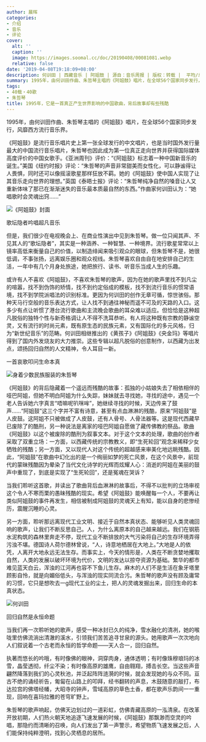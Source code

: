 ```yaml
---
author: 晨晖
categories:
- 介绍
- 音乐
- 评论
cover:
  alt: ''
  caption: ''
  image: https://images.soomal.cc/doc/20190408/00081081.webp
  relative: false
date: '2019-04-08T19:18:09+08:00'
description: 何训田 | 西藏音乐 | 阿姐鼓 | 源自：音乐周报 | 版权：转载 |  平均/总评分：09.75/39
summary: 1995年，由何训田作曲、朱哲琴主唱的《阿姐鼓》唱片，在全球56个国家同步发行，风靡西方流行音乐界。《阿姐鼓》是流行音乐唱片史上第一张全球发行的中文唱片，也是当时国外发行量最大的中国流行音乐唱片……
tags:
- 40载・40歌
- 朱哲琴
title: 1995年，它是一首真正产生世界影响的中国歌曲，背后故事却有些残酷
---
```


1995年，由何训田作曲、朱哲琴主唱的《阿姐鼓》唱片，在全球56个国家同步发行，风靡西方流行音乐界。

《阿姐鼓》是流行音乐唱片史上第一张全球发行的中文唱片，也是当时国外发行量最大的中国流行音乐唱片，朱哲琴也因此成为第一位真正走向世界并获得国际媒体高度评价的中国女歌手。《亚洲周刊》评价：“《阿姐鼓》标志着一种中国新音乐的诞生。”美国《纽约时报》评论：“朱哲琴的声音非常甜美而女性化，可以静谧得让人畏惧，同时还可以像摇滚歌星那样狂放不羁。她的《阿姐鼓》使中国人实现了让其音乐走向世界的理想。”英国《泰晤士报》评论：“朱哲琴纯净自然的嗓音让人又重新体味了那已在渐渐迷失的音乐最本质最自然的东西。”作曲家何训田认为：“她唱歌时会灵魂出窍……”

![《阿姐鼓》封面](https://images.soomal.cc/doc/20190408/00081079.webp)





歌坛隐者吟唱超凡音乐

但是，我们很少在电视晚会上、在商业性演出中见到朱哲琴。做一位只闻其声、不见其人的“歌坛隐者”，其实是一种涵养、一种智慧、一种境界。流行歌星常常以上镜率高低来衡量自己的价值，以制造绯闻来吸引观众的眼球，但朱哲琴不是，她很低调，不事张扬，远离娱乐圈和观众视线。朱哲琴喜欢自由自在地安排自己的生活，一年中有几个月身处旅途，她把旅行、读书、听音乐当成人生的乐趣。

或许有人不喜欢《阿姐鼓》，不喜欢朱哲琴的歌声，因为在她的歌声里找不到凡尘的喧嚣，找不到伪饰的矫情，找不到约定俗成的模板，找不到流行音乐的惯常语境，找不到学院派唱法的识别标准。更因为何训田的创作无章可循，惊世骇俗。那种天马行空般的音乐表达方式，让人找不到通往神秘而遥不可及的天路的入口。这多少有点让听惯了港台流行歌曲和主流晚会歌曲的耳朵难以适应。但恰恰是这种超凡脱俗的独特个性与新奇格调让人不得不洗耳恭听。有人将这种既有宗教的静谧空灵，又有流行的时尚元素，既有原生态的民族元素，又有国际化的多元风格，归为“新世纪音乐”的范畴。何训田相继推出的《黄孩子》《阿姐鼓》《央金玛》等唱片得到了国内外发烧友的大力推崇。这些专辑以超凡脱俗的创意制作，以西藏为出发点，颂扬回归自然的人文精神，令人耳目一新。

一首哀歌叩问生命本真

![身着少数民族服装的朱哲琴](https://images.soomal.cc/doc/20120110/00016101_01.webp)





《阿姐鼓》的背后隐藏着一个遥远而残酷的故事：孤独的小姑娘失去了相依相伴的哑巴阿姐，但她不明白阿姐为什么失踪，妹妹就去寻找她，寻找的途中，遇见一个老人告诉她六字真言“唔嘛呢叭咪哞”，她继续寻找的时候，天边传来了鼓声……“阿姐鼓”这三个字并不富有诗意，甚至有点血淋淋的残酷，原来“阿姐鼓”是人皮鼓。这阿姐不只被做成了人皮鼓，还有人骨号、人骨法器等。这是现代西藏早已废除了的酷刑，另一种说法是离家的哑巴阿姐自愿做了藏传佛教的祭品。歌曲《阿姐鼓》以这个被废除的酷刑为叙事文本。对于这个文本的处理，歌曲的创作者采取了双重立场：一方面，以西藏传统的宗教教义，即“生死轮回”观念来稀释少女牺牲的残酷；另一方面，又以现代人对这个传统的超越感来审美化地远眺残酷。因此，“阿姐鼓”在歌曲中幻化出的是一个绚丽如梦的死亡风景，在这个风景中，前现代的蒙昧残酷因为晕染了当代文化诗学的光辉而炫耀人心：消逝的阿姐在美丽的鼓声中重现了，到底是实现了“生死轮回”，还是冤魂在哭诉？

当我们聆听这首歌，并读出了歌曲背后血淋淋的故事后，不得不以批判的立场审视这个令人不寒而栗的愚昧残酷的现实。希望《阿姐鼓》能唤醒每一个人，不要再让类似阿姐鼓的事件再发生，相信被制成阿姐鼓的灵魂天上有知，能以自身的悲惨经历，震醒沉睡的心灵。 

另一方面，聆听那远离现代工业文明、接近于自然本真状态、能够听见人类灵魂回响的歌声，让我们不断反思自己。人，为什么离原本的自己越来越远。我们在钢筋水泥构筑的森林里奔走不停，现代工业不断排放的大气污染将自己的生存环境弄得污浊不堪。德国诗人荷尔德林曾说，“人，诗意地栖居在大地上。”大地是人的依凭，人离开大地永远无法生存。而事实上，今天的情形是，人类在不断贪婪地攫取自然，人类的发展以破坏环境为代价，文明的发达以掠夺资源为基础。繁华的都市难见蓝天白云，浑浊的江河再也容不下鱼儿生存。麻木的人们不是生活在象牙塔里顾影自怜，就是向媚俗低头，与浑浊的现实同流合污。朱哲琴的歌声没有顾及庸常的习惯，它只是想吹去一g现代工业的尘土，把人的灵魂发掘出来，回归生命的本真状态。

![何训田](https://images.soomal.cc/doc/20190408/00081080.webp)





回归自然是永恒命题

当我们再一次聆听她的歌声，感受一种冰封已久的纯净，雪水融化的清冽，她的喉咙里仿佛流淌出清澈的溪水，引领我们苦苦追寻甘泉的源头。她用歌声一次次地向人们叙说着一个古老而永恒的哲学命题――天人合一，回归自然。

执著而悠长的吟哦，有时像佛的眼神，洞穿肉身，通体透明；有时像珠穆琅玛的冰雪，晶莹透彻，纤尘不染；有时像高原的雄鹰，自由翱翔，搏击长空。当这些声音翩然降落到我们的心灵秋池，并泛起阵阵涟漪的时候，就会发现她的与众不同。亘古不绝的诵经祈告，匍匐在山路上的叩拜，经书翻转的声息，木鼓随意的敲打，布达拉宫的佛塔经幡，大昭寺的钟声，雪域高原的草色土香，都在歌声乐韵间一一重现，回响在喜玛拉雅的苍穹旷野上。

朱哲琴的歌声响起，仿佛天边划过的一道彩虹，仿佛青藏高原的一泓清泉。在改革开放初期，人们热火朝天地追逐飞速发展的时候，《阿姐鼓》那飘渺而空灵的吟唱，那隐约而清晰的召唤，向人们发出了第一声警示，希望物质飞速发展之后，人们能保持纯粹澄明，找到心灵栖息的居所。
